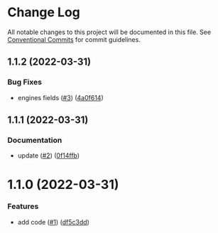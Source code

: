 # Change Log

All notable changes to this project will be documented in this file.
See [Conventional Commits](https://conventionalcommits.org) for commit guidelines.

<a name="1.1.2"></a>

## 1.1.2 (2022-03-31)

### Bug Fixes

- engines fields ([#3](https://github.com/Himenon/argo-rollouts-typescript-openapi/issues/3)) ([4a0f614](https://github.com/Himenon/argo-rollouts-typescript-openapi/commit/4a0f614))

<a name="1.1.1"></a>

## 1.1.1 (2022-03-31)

### Documentation

- update ([#2](https://github.com/Himenon/argo-rollouts-typescript-openapi/issues/2)) ([0f14ffb](https://github.com/Himenon/argo-rollouts-typescript-openapi/commit/0f14ffb))

<a name="1.1.0"></a>

# 1.1.0 (2022-03-31)

### Features

- add code ([#1](https://github.com/Himenon/argo-rollouts-typescript-openapi/issues/1)) ([df5c3dd](https://github.com/Himenon/argo-rollouts-typescript-openapi/commit/df5c3dd))

